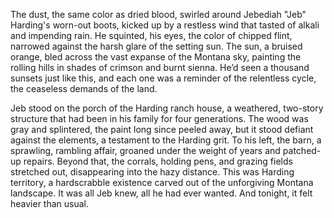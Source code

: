 The dust, the same color as dried blood, swirled around Jebediah "Jeb" Harding's worn-out boots, kicked up by a restless wind that tasted of alkali and impending rain. He squinted, his eyes, the color of chipped flint, narrowed against the harsh glare of the setting sun. The sun, a bruised orange, bled across the vast expanse of the Montana sky, painting the rolling hills in shades of crimson and burnt sienna. He’d seen a thousand sunsets just like this, and each one was a reminder of the relentless cycle, the ceaseless demands of the land.

Jeb stood on the porch of the Harding ranch house, a weathered, two-story structure that had been in his family for four generations. The wood was gray and splintered, the paint long since peeled away, but it stood defiant against the elements, a testament to the Harding grit. To his left, the barn, a sprawling, rambling affair, groaned under the weight of years and patched-up repairs. Beyond that, the corrals, holding pens, and grazing fields stretched out, disappearing into the hazy distance. This was Harding territory, a hardscrabble existence carved out of the unforgiving Montana landscape. It was all Jeb knew, all he had ever wanted. And tonight, it felt heavier than usual.

